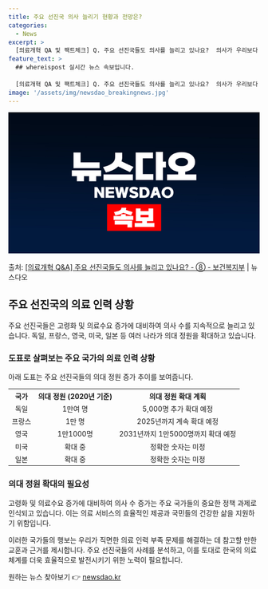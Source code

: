 ```yaml
---
title: 주요 선진국 의사 늘리기 현황과 전망은?
categories:
  - News
excerpt: >
  [의료개혁 QA 및 팩트체크] Q. 주요 선진국들도 의사를 늘리고 있나요?  의사가 우리보다 많지만 더 늘리…
feature_text: >
  ## whereispost 실시간 뉴스 속보입니다.

  [의료개혁 QA 및 팩트체크] Q. 주요 선진국들도 의사를 늘리고 있나요?  의사가 우리보다 많지만 더 늘리…
image: '/assets/img/newsdao_breakingnews.jpg'
---
```


![뉴스다오 속보](/assets/img/newsdao_breakingnews.jpg)

<p>출처: <a href="https://newsdao.kr/3417" rel="dofollow">[의료개혁 Q&A] 주요 선진국들도 의사를 늘리고 있나요? - ⑧ - 보건복지부</a> | 뉴스다오</p>

<h2 data-ke-size="size26">주요 선진국의 의료 인력 상황</h2>
<p data-ke-size="size16">주요 선진국들은 고령화 및 의료수요 증가에 대비하여 의사 수를 지속적으로 늘리고 있습니다. 독일, 프랑스, 영국, 미국, 일본 등 여러 나라가 의대 정원을 확대하고 있습니다.</p>

<h3>도표로 살펴보는 주요 국가의 의료 인력 상황</h3>
<p data-ke-size="size16">아래 도표는 주요 선진국들의 의대 정원 증가 추이를 보여줍니다.</p>

<table>
  <tr>
    <th><b>국가</b></th>
    <th><b>의대 정원 (2020년 기준)</b></th>
    <th><b>의대 정원 확대 계획</b></th>
  </tr>
  <tr>
    <td style="text-align: center;">독일</td>
    <td style="text-align: center;">1만여 명</td>
    <td style="text-align: center;">5,000명 추가 확대 예정</td>
  </tr>
  <tr>
    <td style="text-align: center;">프랑스</td>
    <td style="text-align: center;">1만 명</td>
    <td style="text-align: center;">2025년까지 계속 확대 예정</td>
  </tr>
  <tr>
    <td style="text-align: center;">영국</td>
    <td style="text-align: center;">1만1000명</td>
    <td style="text-align: center;">2031년까지 1만5000명까지 확대 예정</td>
  </tr>
  <tr>
    <td style="text-align: center;">미국</td>
    <td style="text-align: center;">확대 중</td>
    <td style="text-align: center;">정확한 숫자는 미정</td>
  </tr>
  <tr>
    <td style="text-align: center;">일본</td>
    <td style="text-align: center;">확대 중</td>
    <td style="text-align: center;">정확한 숫자는 미정</td>
  </tr>
</table>

<h3>의대 정원 확대의 필요성</h3>
<p data-ke-size="size16">고령화 및 의료수요 증가에 대비하여 의사 수 증가는 주요 국가들의 중요한 정책 과제로 인식되고 있습니다. 이는 의료 서비스의 효율적인 제공과 국민들의 건강한 삶을 지원하기 위함입니다.</p>

<p data-ke-size="size16">이러한 국가들의 행보는 우리가 직면한 의료 인력 부족 문제를 해결하는 데 참고할 만한 교훈과 근거를 제시합니다. 주요 선진국들의 사례를 분석하고, 이를 토대로 한국의 의료체계를 더욱 효율적으로 발전시키기 위한 노력이 필요합니다.</p> 

원하는 뉴스 찾아보기 👉 <a href="https://newsdao.kr" rel="dofollow">newsdao.kr</a>


